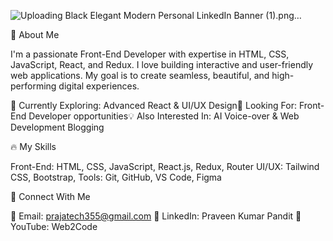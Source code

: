 ![Uploading Black Elegant Modern Personal LinkedIn Banner (1).png…]()

🚀 About Me

I'm a passionate Front-End Developer with expertise in HTML, CSS, JavaScript, React, and Redux. I love building interactive and user-friendly web applications. My goal is to create seamless, beautiful, and high-performing digital experiences.

🎯 Currently Exploring: Advanced React & UI/UX Design📌 Looking For: Front-End Developer opportunities💡 Also Interested In: AI Voice-over & Web Development Blogging

🔥 My Skills

Front-End: HTML, CSS, JavaScript, React.js, Redux, Router
UI/UX: Tailwind CSS, Bootstrap, 
Tools: Git, GitHub, VS Code, Figma

📢 Connect With Me

📧 Email: prajatech355@gmail.com
🔗 LinkedIn: Praveen Kumar Pandit
🎥 YouTube: Web2Code
